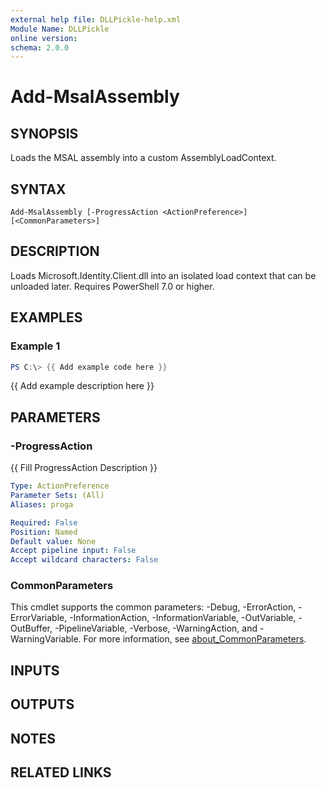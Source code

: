 ```yaml
---
external help file: DLLPickle-help.xml
Module Name: DLLPickle
online version:
schema: 2.0.0
---
```


# Add-MsalAssembly

## SYNOPSIS
Loads the MSAL assembly into a custom AssemblyLoadContext.

## SYNTAX

```
Add-MsalAssembly [-ProgressAction <ActionPreference>] [<CommonParameters>]
```

## DESCRIPTION
Loads Microsoft.Identity.Client.dll into an isolated load context
that can be unloaded later.
Requires PowerShell 7.0 or higher.

## EXAMPLES

### Example 1
```powershell
PS C:\> {{ Add example code here }}
```

{{ Add example description here }}

## PARAMETERS

### -ProgressAction
{{ Fill ProgressAction Description }}

```yaml
Type: ActionPreference
Parameter Sets: (All)
Aliases: proga

Required: False
Position: Named
Default value: None
Accept pipeline input: False
Accept wildcard characters: False
```

### CommonParameters
This cmdlet supports the common parameters: -Debug, -ErrorAction, -ErrorVariable, -InformationAction, -InformationVariable, -OutVariable, -OutBuffer, -PipelineVariable, -Verbose, -WarningAction, and -WarningVariable. For more information, see [about_CommonParameters](http://go.microsoft.com/fwlink/?LinkID=113216).

## INPUTS

## OUTPUTS

## NOTES

## RELATED LINKS
